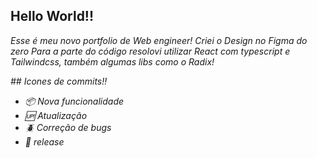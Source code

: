 ## Hello World!!

<p>
    <em>
        Esse é meu novo portfolio de Web engineer!
        Criei o Design no Figma do zero 
        Para a parte do código resolovi utilizar React com typescript e Tailwindcss, também algumas libs como o Radix!
    <em>
<p>
## Icones de commits!!

 - :package: Nova funcionalidade
 - :up: Atualização
 - :beetle: Correção de bugs
 - :checkered_flag: release
